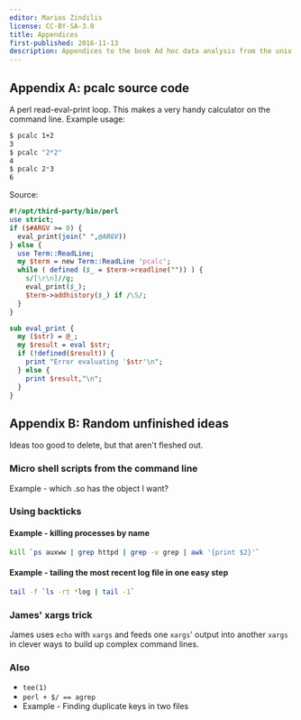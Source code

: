 ```yaml
---
editor: Marios Zindilis
license: CC-BY-SA-3.0
title: Appendices
first-published: 2016-11-13
description: Appendices to the book Ad hoc data analysis from the unix command line
---
```


## Appendix A: pcalc source code ##

A perl read-eval-print loop. This makes a very handy calculator on the command 
line. Example usage:

```bash
$ pcalc 1+2
3
$ pcalc "2*2"
4
$ pcalc 2*3
6
```

Source:

```perl
#!/opt/third-party/bin/perl
use strict;
if ($#ARGV >= 0) {
  eval_print(join(" ",@ARGV))
} else { 
  use Term::ReadLine;
  my $term = new Term::ReadLine 'pcalc';
  while ( defined ($_ = $term->readline("")) ) {
    s/[\r\n]//g;
    eval_print($_);
    $term->addhistory($_) if /\S/;
  }
}

sub eval_print {
  my ($str) = @_;
  my $result = eval $str;
  if (!defined($result)) {
    print "Error evaluating '$str'\n";
  } else {
    print $result,"\n";
  }
}
```

## Appendix B: Random unfinished ideas ##

Ideas too good to delete, but that aren't fleshed out.

### Micro shell scripts from the command line ###

Example - which .so has the object I want?

### Using backticks ###

#### Example - killing processes by name ####

```bash
kill `ps auxww | grep httpd | grep -v grep | awk '{print $2}'`
```

#### Example - tailing the most recent log file in one easy step ####

```bash
tail -f `ls -rt *log | tail -1`
```

### James' xargs trick ###

James uses `echo` with `xargs` and feeds one `xargs`' output into another 
`xargs` in clever ways to build up complex command lines.

### Also ###

*   `tee(1)`
*   `perl + $/ == agrep`
*   Example - Finding duplicate keys in two files

